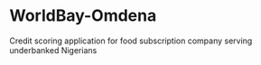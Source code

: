# WorldBay-Omdena
Credit scoring application for food subscription company serving underbanked Nigerians 
